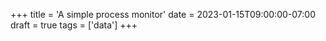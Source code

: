 +++
title = 'A simple process monitor'
date = 2023-01-15T09:00:00-07:00
draft = true
tags = ['data']
+++
